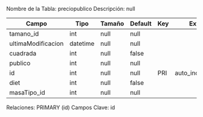 
  Nombre de la Tabla: preciopublico
  Descripción: null

| Campo          | Tipo | Tamaño    |  Default    | Key | Extra | Description | 
|----------------|------|-----------|-------------|-----|-------|-------------|
|tamano_id| int| null |null |  | | null |
|ultimaModificacion| datetime| null |null |  | | null |
|cuadrada| int| null |false |  | | null |
|publico| int| null |null |  | | null |
|id| int| null |null | PRI | auto_increment| null |
|diet| int| null |false |  | | null |
|masaTipo_id| int| null |null |  | | null |

Relaciones:  PRIMARY (id) 
Campos Clave: id

